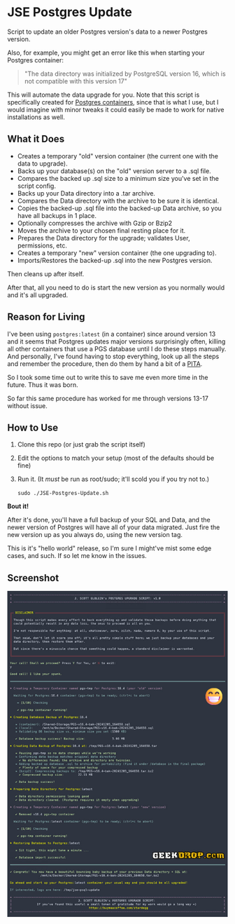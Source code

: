 # JSE Postgres Update

Script to update an older Postgres version's data to a newer Postgres version.

Also, for example, you might get an error like this when starting your Postgres container:

> "The data directory was initialized by PostgreSQL version 16, which is not compatible with this version 17"

This will automate the data upgrade for you.
Note that this script is specifically created for [Postgres containers](https://hub.docker.com/_/postgres),
since that is what I use, but I would imagine with minor tweaks it could easily be made to work for native installations as well.

## What it Does

- Creates a temporary "old" version container (the current one with the data to upgrade).
- Backs up your database(s) on the "old" version server to a .sql file.
- Compares the backed up .sql size to a minimum size you've set in the script config.
- Backs up your Data directory into a .tar archive.
- Compares the Data directory with the archive to be sure it is identical.
- Copies the backed-up .sql file into the backed-up Data archive, so you have all backups in 1 place.
- Optionally compresses the archive with Gzip or Bzip2
- Moves the archive to your chosen final resting place for it.
- Prepares the Data directory for the upgrade; validates User, permissions, etc.
- Creates a temporary "new" version container (the one upgrading to).
- Imports/Restores the backed-up .sql into the new Postgres version.

Then cleans up after itself.

After that, all you need to do is start the new version as you normally would and it's all upgraded.

## Reason for Living

I've been using `postgres:latest` (in a container) since around version 13 and it seems that Postgres updates major versions surprisingly
often, killing all other containers that use a PGS database until I do these steps manually.
And personally, I've found having to stop everything, look up all the steps and remember the procedure, then do them
by hand a bit of a [PITA](https://www.urbandictionary.com/define.php?term=pita).

So I took some time out to write this to save me even more time in the future. Thus it was born.

So far this same procedure has worked for me through versions 13-17 without issue.

## How to Use

1. Clone this repo (or just grab the script itself)
2. Edit the options to match your setup (most of the defaults should be fine)
3. Run it. (It _must_ be run as root/sudo; it'll scold you if you try not to.)

   `sudo ./JSE-Postgres-Update.sh`

**Bout it!**

After it's done, you'll have a full backup of your SQL and Data, and the newer version of Postgres will have
all of your data migrated. Just fire the new version up as you always do, using the new version tag.

This is it's "hello world" release, so I'm sure I might've mist some edge cases, and such. If so let me know in the issues.

## Screenshot
![Screenshot](screenshots/J-Scott-Elblein-Postgres-Upgrade-Script.jpg)
